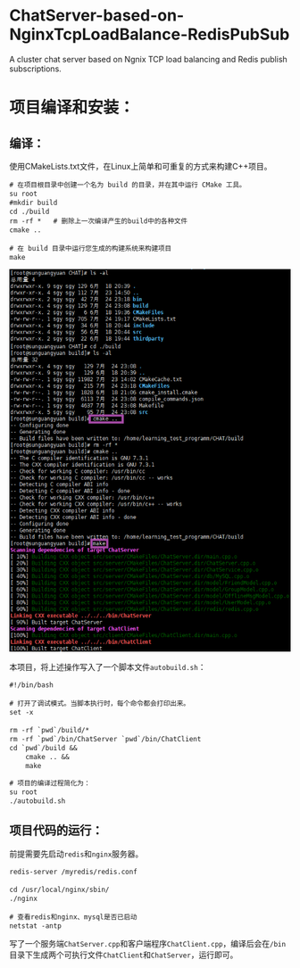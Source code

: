 # ChatServer-based-on-NginxTcpLoadBalance-RedisPubSub
A cluster chat server based on Ngnix TCP load balancing and Redis publish subscriptions.


# 项目编译和安装：

## 编译：

使用CMakeLists.txt文件，在Linux上简单和可重复的方式来构建C++项目。

```shell
# 在项目根目录中创建一个名为 build 的目录，并在其中运行 CMake 工具。
su root 
#mkdir build
cd ./build
rm -rf *   # 删除上一次编译产生的build中的各种文件
cmake ..

# 在 build 目录中运行您生成的构建系统来构建项目
make
```

![](./pictures/project_compile.png)

本项目，将上述操作写入了一个脚本文件`autobuild.sh`：

```shell
#!/bin/bash

# 打开了调试模式。当脚本执行时，每个命令都会打印出来。
set -x

rm -rf `pwd`/build/*
rm -rf `pwd`/bin/ChatServer `pwd`/bin/ChatClient
cd `pwd`/build &&
	cmake .. &&
	make
```

```shell
# 项目的编译过程简化为：
su root
./autobuild.sh
```

## 项目代码的运行：

前提需要先启动`redis`和`nginx`服务器。

```shell
redis-server /myredis/redis.conf

cd /usr/local/nginx/sbin/
./nginx

# 查看redis和nginx、mysql是否已启动
netstat -antp
```

写了一个服务端`ChatServer.cpp`和客户端程序`ChatClient.cpp`，编译后会在`/bin`目录下生成两个可执行文件`ChatClient`和`ChatServer`，运行即可。

